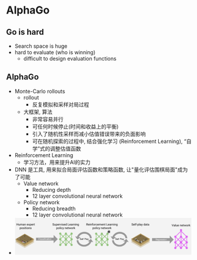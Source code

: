 # AlphaGo

## Go is hard
+ Search space is huge
+ hard to evaluate (who is winning)
    * difficult to design evaluation functions

## AlphaGo
+ Monte-Carlo rollouts
    * rollout
        - 反复模拟和采样对局过程
    * 大框架, 算法
        - 非常容易并行
        - 可任何时候停止(时间和收益上的平衡)
        - 引入了随机性采样而减小估值错误带来的负面影响
        - 可在随机探索的过程中, 结合强化学习 (Reinforcement Learning), “自学”式的调整估值函数
+ Reinforcement Learning
    * 学习方法，用来提升AI的实力
+ DNN 是工具, 用来拟合局面评估函数和策略函数, 让"量化评估围棋局面"成为了可能
    * Value network
        - Reducing depth
        - 12 layer convolutional neural network
    * Policy network
        - Reducing breadth
        - 12 layer convolutional neural network
+ ![DeepReinforcementLearning-in-AlphaGo](pics/DeepReinforcementLearning-in-AlphaGo.png)

